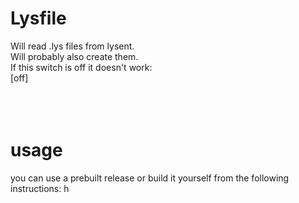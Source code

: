 # Lysfile

Will read .lys files from lysent.<br>
Will probably also create them.<br>
If this switch is off it doesn't work:<br>
[off]
<br>
<br>
<br>
<br>

# usage
you can use a prebuilt release or build it yourself from the following instructions:
h